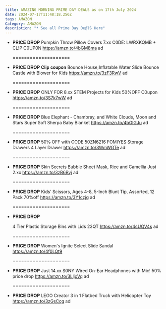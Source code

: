 ```yaml
---
title: AMAZING MORNING PRIME DAY DEALS as on 17th July 2024
date: 2024-07-17T11:48:18.256Z
tags: AMAZON
Category: AMAZON
description: "* See all Prime Day De@lS Here"
---
```

* 𝐏𝐑𝐈𝐂𝐄 𝐃𝐑𝐎𝐏
  Pumpkin Throw Pillow Covers 7.xx
  C0DE: LWRXKQMB + CL!P C0UP0N 
  https://amzn.to/4bGM8ma    ad

  \====================
* 𝐏𝐑𝐈𝐂𝐄 𝐃𝐑𝐎𝐏
  𝐂𝐥𝐢𝐩 𝐜𝐨𝐮𝐩𝐨𝐧
  Bounce House,Inflatable Water Slide Bounce Castle with Blower for Kids
  https://amzn.to/3zF3RwV    ad

  \====================
* 𝐏𝐑𝐈𝐂𝐄 𝐃𝐑𝐎𝐏
  ONLY FOR 8.xx
  STEM Projects for Kids
  50%OFF C0upon
  https://amzn.to/3S7k7wW    ad

  \====================
* 𝐏𝐑𝐈𝐂𝐄 𝐃𝐑𝐎𝐏
  Blue Elephant - Chambray, and White Clouds, Moon and Stars Super Soft Sherpa Baby Blanket
  https://amzn.to/4bGlGJu    ad

  \====================
* 𝐏𝐑𝐈𝐂𝐄 𝐃𝐑𝐎𝐏
  50℅ OFF with CODE 50ZN6216
  FOMIYES Storage Drawers 4 Layer Drawer
  https://amzn.to/3WmWGTe    ad

  \====================
* 𝐏𝐑𝐈𝐂𝐄 𝐃𝐑𝐎𝐏
  Skin Secrets Bubble Sheet Mask, Rice and Camellia Just 2.xx
  https://amzn.to/3zB6Bvj   ad

  \====================
* 𝐏𝐑𝐈𝐂𝐄 𝐃𝐑𝐎𝐏
  Kids' Scissors, Ages 4-8, 5-Inch Blunt Tip, Assorted, 12 Pack
  70%off
  https://amzn.to/3Y1czjg   ad

  \====================
* 𝐏𝐑𝐈𝐂𝐄 𝐃𝐑𝐎𝐏

  4 Tier Plastic Storage Bins with Lids 23QT
  https://amzn.to/4cUQV4s   ad

  \====================
* 𝐏𝐑𝐈𝐂𝐄 𝐃𝐑𝐎𝐏
  Women's Ignite Select Slide Sandal
  https://amzn.to/4f0LQt9

  \====================
* 𝐏𝐑𝐈𝐂𝐄 𝐃𝐑𝐎𝐏
  Just 14.xx   S0NY Wired On-Ear Headphones with Mic! 50% price drop 
  https://amzn.to/3LljoVq   ad

  \====================
* 𝐏𝐑𝐈𝐂𝐄 𝐃𝐑𝐎𝐏
  LEGO Creator 3 in 1 Flatbed Truck with Helicopter Toy
  https://amzn.to/3zGsCcg    ad